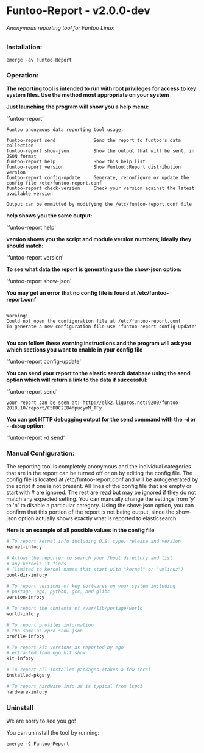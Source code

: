 # Funtoo-Report - v2.0.0-dev

###### Anonymous reporting tool for Funtoo Linux

### Installation:
```
emerge -av Funtoo-Report
```

### Operation:
**The reporting tool is intended to run with root privileges for access to key
system files. Use the method most appropriate on your system**

**Just launching the program will show you a help menu:**

'funtoo-report'

```
Funtoo anonymous data reporting tool usage:

funtoo-report send              Send the report to funtoo's data collection
funtoo-report show-json         Show the output that will be sent, in JSON format
funtoo-report help              Show this help list
funtoo-report version           Show Funtoo::Report distribution version
funtoo-report config-update     Generate, reconfigure or update the config file /etc/funtoo-report.conf
funtoo-report check-version     Check your version against the latest available version

Output can be ommitted by modifying the /etc/funtoo-report.conf file
```
**help shows you the same output:**

'funtoo-report help'

**version shows you the script and module version numbers; ideally they should match:**

'funtoo-report version'

**To see what data the report is generating use the show-json option:**

'funtoo-report show-json'

**You may get an error that no config file is found at /etc/funtoo-report.conf**

```

Warning!
Could not open the configuration file at /etc/funtoo-report.conf
To generate a new configuration file use 'funtoo-report config-update'


```
**You can follow these warning instructions and the program will ask you which sections you want to enable in your config file**

'funtoo-report config-update'

**You can send your report to the elastic search database using the send option which will return a link to the data if successful:**

'funtoo-report send'

```your report can be seen at: http://elk2.liguros.net:9200/funtoo-2018.10/report/C5DOC2IB4MpucymM_TFy```

**You can get HTTP debugging output for the send command with the `-d` or `--debug` option:**

'funtoo-report -d send'

### Manual Configuration:

The reporting tool is completely anonymous and the individual categories that
are in the report can be turned off or on by editing the config file. The
config file is located at /etc/funtoo-report.conf and will be autogenerated by
the script if one is not present. All lines of the config file that are empty
or start with # are ignored. The rest are read but may be ignored if they do
not match any expected setting. You can manually change the settings from 'y'
to 'n' to disable a particular category. Using the show-json option, you can
confirm that this portion of the report is not being output, since the
show-json option actually shows exactly what is reported to elasticsearch.

**Here is an example of all possible values in the config file**

```perl
# To report kernel info including O.S. type, release and version
kernel-info:y

# Allows the reporter to search your /boot directory and list
# any kernels it finds
# (limited to kernel names that start with "kernel" or "vmlinuz")
boot-dir-info:y

# To report versions of key softwares on your system including
# portage, ego, python, gcc, and glibc
version-info:y

# To report the contents of /var/lib/portage/world
world-info:y

# To report profiles information
# the same as epro show-json
profile-info:y

# To report kit versions as reported by ego
# extracted from ego kit show
kit-info:y

# To report all installed packages (takes a few secs)
installed-pkgs:y

# To report hardware info as is typical from lspci
hardware-info:y
```

### Uninstall
We are sorry to see you go!

You can uninstall the tool by running:

```
emerge -C Funtoo-Report
```


